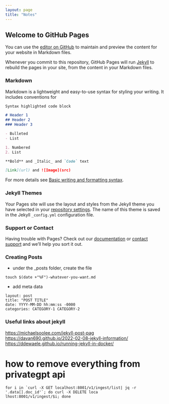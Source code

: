 ```yaml
---
layout: page
title: "Notes"
---
```


## Welcome to GitHub Pages

You can use the [editor on GitHub](https://github.com/rchurro/dubs/edit/gh-pages/index.md) to maintain and preview the content for your website in Markdown files.

Whenever you commit to this repository, GitHub Pages will run [Jekyll](https://jekyllrb.com/) to rebuild the pages in your site, from the content in your Markdown files.

### Markdown

Markdown is a lightweight and easy-to-use syntax for styling your writing. It includes conventions for

```markdown
Syntax highlighted code block

# Header 1
## Header 2
### Header 3

- Bulleted
- List

1. Numbered
2. List

**Bold** and _Italic_ and `Code` text

[Link](url) and ![Image](src)
```

For more details see [Basic writing and formatting syntax](https://docs.github.com/en/github/writing-on-github/getting-started-with-writing-and-formatting-on-github/basic-writing-and-formatting-syntax).

### Jekyll Themes

Your Pages site will use the layout and styles from the Jekyll theme you have selected in your [repository settings](https://github.com/rchurro/dubs/settings/pages). The name of this theme is saved in the Jekyll `_config.yml` configuration file.

### Support or Contact

Having trouble with Pages? Check out our [documentation](https://docs.github.com/categories/github-pages-basics/) or [contact support](https://support.github.com/contact) and we’ll help you sort it out.


### Creating Posts
- under the _posts folder, create the file
```
touch $(date +"%F")-whatever-you-want.md
```
- add meta data
```
layout: post
title: "POST TITLE"
date: YYYY-MM-DD hh:mm:ss -0000
categories: CATEGORY-1 CATEGORY-2
```

### Useful links about jekyll
https://michaelsoolee.com/jekyll-post-pag
https://davan690.github.io/2022-02-08-jekyll-information/
https://ddewaele.github.io/running-jekyll-in-docker/


# how to remove everything from privategpt api

```
for i in `curl -X GET localhost:8001/v1/ingest/list| jq -r '.data[].doc_id'`; do curl -X DELETE loca
lhost:8001/v1/ingest/$i; done
```

